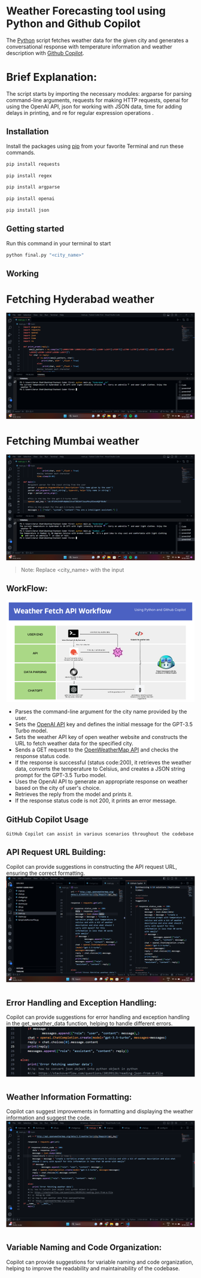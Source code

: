 # Weather Forecasting tool using Python and Github Copilot


The [Python](https://www.python.org/) script fetches weather data for the given city and generates a conversational response with temperature information and weather description with [Github Copilot](https://github.com/features/copilot).

# Brief Explanation:

The script starts by importing the necessary modules: argparse for parsing command-line arguments, requests for making HTTP requests, openai for using the OpenAI API, json for working with JSON data, time for adding delays in printing, and re for regular expression operations .
## Installation

Install the packages using [pip](https://pip.pypa.io/en/stable/getting-started/) from your favorite Terminal and run these commands.
```sh
pip install requests
```
```sh
pip install regex
```
```sh
pip install argparse
```
```sh
pip install openai
```
```sh
pip install json
```

## Getting started
Run this command in your terminal to start
```sh
python final.py "<city_name>"
```

## Working

# Fetching Hyderabad weather
![Example 1](https://github.com/Fastest-Coder-First/Weather-Fetch-API-TEAM_KNY/blob/main/ex1.png)

# Fetching Mumbai weather
![Example 2](https://github.com/Fastest-Coder-First/Weather-Fetch-API-TEAM_KNY/blob/main/ex2.png)
> Note: Replace <city_name> with the input
## WorkFlow:
![work flow](https://github.com/Fastest-Coder-First/Weather-Fetch-API-TEAM_KNY/blob/main/workflow.png)
- Parses the command-line argument for the city name provided by the user.
- Sets the [OpenAI API](https://platform.openai.com/) key and defines the initial message for the GPT-3.5 Turbo model.
- Sets the weather API key of open weather website and constructs the URL to fetch weather data for the specified city.
- Sends a GET request to the [OpenWeatherMap API](https://openweathermap.org/api) and checks the response status code.
- If the response is successful (status code:200), it retrieves the weather data, converts the temperature to Celsius, and creates a JSON string prompt for the GPT-3.5 Turbo model.
- Uses the OpenAI API to generate an appropriate response on weather based on the city of user's choice.
- Retrieves the reply from the model and prints it.
- If the response status code is not 200, it prints an error message.
## GitHub Copilot Usage

    GitHub Copilot can assist in various scenarios throughout the codebase


## API Request URL Building:
Copilot can provide suggestions in constructing the API request URL, ensuring the correct formatting.
![suggestions](https://github.com/Fastest-Coder-First/Weather-Fetch-API-TEAM_KNY/blob/main/2.png)
# 
## Error Handling and Exception Handling:
Copilot can provide suggestions for error handling and exception handling in the get_weather_data function, helping to handle different errors.
![data parsing](https://github.com/Fastest-Coder-First/Weather-Fetch-API-TEAM_KNY/blob/main/1.png)
# 
## Weather Information Formatting:
Copilot can suggest improvements in formatting and displaying the weather information and suggest the code.
![code suggest](https://github.com/Fastest-Coder-First/Weather-Fetch-API-TEAM_KNY/blob/main/3.png)
#
## Variable Naming and Code Organization:
Copilot can provide suggestions for variable naming and code organization, helping to improve the readability and maintainability of the codebase.
